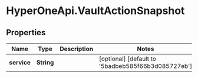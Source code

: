 # HyperOneApi.VaultActionSnapshot

## Properties
Name | Type | Description | Notes
------------ | ------------- | ------------- | -------------
**service** | **String** |  | [optional] [default to &#39;5badbeb585f66b3d085727eb&#39;]


